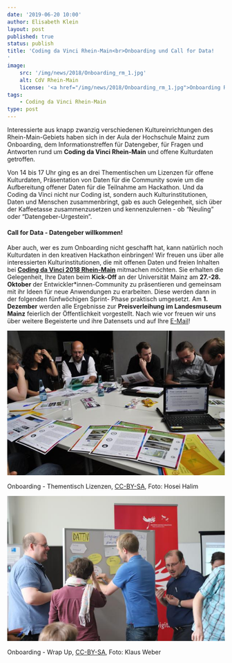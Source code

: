 ```yaml
---
date: '2019-06-20 10:00'
author: Elisabeth Klein
layout: post
published: true
status: publish
title: 'Coding da Vinci Rhein-Main<br>Onboarding und Call for Data!
'
image:
    src: '/img/news/2018/Onboarding_rm_1.jpg'
    alt: CdV Rhein-Main
    license: '<a href="/img/news/2018/Onboarding_rm_1.jpg">Onboarding Rhein-Main</a>, <a href="https://creativecommons.org/licenses/by-sa/4.0/">CC-BY-SA</a>, Foto: Nicole Bruhn'
tags:
    - Coding da Vinci Rhein-Main
type: post
---
```

<p>
Interessierte aus knapp zwanzig verschiedenen Kultureinrichtungen des Rhein-Main-Gebiets haben sich in der Aula der Hochschule Mainz zum Onboarding, dem Informationstreffen für Datengeber, für Fragen und Antworten rund um <strong>Coding da Vinci Rhein-Main</strong> und offene Kulturdaten getroffen.</p>
<p>
Von 14 bis 17 Uhr ging es an drei Thementischen um Lizenzen für offene Kulturdaten, Präsentation von Daten für die Community sowie um die Aufbereitung offener Daten für die Teilnahme am Hackathon. Und da Coding da Vinci nicht nur Coding ist, sondern auch Kulturinstitutionen, Daten und Menschen zusammenbringt, gab es auch Gelegenheit, sich über der Kaffeetasse zusammenzusetzen und kennenzulernen - ob “Neuling” oder “Datengeber-Urgestein”.</p>
<p>
<h4>Call for Data - Datengeber willkommen!</h4>
Aber auch, wer es zum Onboarding nicht geschafft hat, kann natürlich noch Kulturdaten in den kreativen Hackathon einbringen! Wir freuen uns über alle interessierten Kulturinstitutionen, die mit offenen Daten und freien Inhalten bei <a href="https://codingdavinci.de/events/rheinmain"><strong>Coding da Vinci 2018 Rhein-Main</strong></a> mitmachen möchten. Sie erhalten die Gelegenheit, Ihre Daten beim <strong>Kick-Off</strong> an der Universität Mainz am <strong>27.-28. Oktober</strong> der Entwickler*innen-Community zu präsentieren und gemeinsam mit ihr Ideen für neue Anwendungen zu erarbeiten. Diese werden dann in der folgenden fünfwöchigen Sprint- Phase praktisch umgesetzt. Am <strong>1. Dezember</strong> werden alle Ergebnisse zur <strong>Preisverleihung im Landesmuseum Mainz</strong> feierlich der Öffentlichkeit vorgestellt. Nach wie vor freuen wir uns über weitere Begeisterte und ihre Datensets und auf Ihre <a href="mailto:cdvrhein-main@ub.uni-mainz.de">E-Mail</a>!</p>
<div class="row">
<div class="col-md-6">
<img class="img-responsive center-block image-content" src="/img/news/2018/Onboarding_rm_2.jpg" alt="Onboarding - Thementisch Lizenzen">
<p class="image-caption">Onboarding - Thementisch Lizenzen, <a href="https://creativecommons.org/licenses/by-sa/4.0/">CC-BY-SA</a>, Foto: Hosei Halim</p>
</div>
<div class="col-md-6">
<img class="img-responsive center-block image-content" src="/img/news/2018/Onboarding_rm_3.jpg" alt="Onboarding - Wrap Up">
<p class="image-caption">Onboarding - Wrap Up, <a href="https://creativecommons.org/licenses/by-sa/4.0/">CC-BY-SA</a>, Foto: Klaus Weber</p>
</div>
</div>
